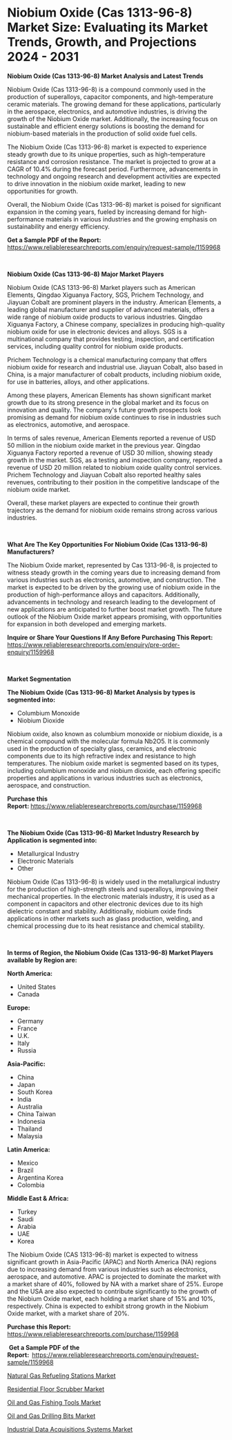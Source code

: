<p><h1>Niobium Oxide (Cas 1313-96-8) Market Size: Evaluating its Market Trends, Growth, and Projections 2024 - 2031</h1></p><p><strong>Niobium Oxide (Cas 1313-96-8) Market Analysis and Latest Trends</strong></p>
<p><p>Niobium Oxide (Cas 1313-96-8) is a compound commonly used in the production of superalloys, capacitor components, and high-temperature ceramic materials. The growing demand for these applications, particularly in the aerospace, electronics, and automotive industries, is driving the growth of the Niobium Oxide market. Additionally, the increasing focus on sustainable and efficient energy solutions is boosting the demand for niobium-based materials in the production of solid oxide fuel cells.</p><p>The Niobium Oxide (Cas 1313-96-8) market is expected to experience steady growth due to its unique properties, such as high-temperature resistance and corrosion resistance. The market is projected to grow at a CAGR of 10.4% during the forecast period. Furthermore, advancements in technology and ongoing research and development activities are expected to drive innovation in the niobium oxide market, leading to new opportunities for growth.</p><p>Overall, the Niobium Oxide (Cas 1313-96-8) market is poised for significant expansion in the coming years, fueled by increasing demand for high-performance materials in various industries and the growing emphasis on sustainability and energy efficiency.</p></p>
<p><strong>Get a Sample PDF of the Report:&nbsp;</strong> <a href="https://www.reliableresearchreports.com/enquiry/request-sample/1159968">https://www.reliableresearchreports.com/enquiry/request-sample/1159968</a></p>
<p>&nbsp;</p>
<p><strong>Niobium Oxide (Cas 1313-96-8) Major Market Players</strong></p>
<p><p>Niobium Oxide (CAS 1313-96-8) Market players such as American Elements, Qingdao Xiguanya Factory, SGS, Prichem Technology, and Jiayuan Cobalt are prominent players in the industry. American Elements, a leading global manufacturer and supplier of advanced materials, offers a wide range of niobium oxide products to various industries. Qingdao Xiguanya Factory, a Chinese company, specializes in producing high-quality niobium oxide for use in electronic devices and alloys. SGS is a multinational company that provides testing, inspection, and certification services, including quality control for niobium oxide products. </p><p>Prichem Technology is a chemical manufacturing company that offers niobium oxide for research and industrial use. Jiayuan Cobalt, also based in China, is a major manufacturer of cobalt products, including niobium oxide, for use in batteries, alloys, and other applications.</p><p>Among these players, American Elements has shown significant market growth due to its strong presence in the global market and its focus on innovation and quality. The company's future growth prospects look promising as demand for niobium oxide continues to rise in industries such as electronics, automotive, and aerospace.</p><p>In terms of sales revenue, American Elements reported a revenue of USD 50 million in the niobium oxide market in the previous year. Qingdao Xiguanya Factory reported a revenue of USD 30 million, showing steady growth in the market. SGS, as a testing and inspection company, reported a revenue of USD 20 million related to niobium oxide quality control services. Prichem Technology and Jiayuan Cobalt also reported healthy sales revenues, contributing to their position in the competitive landscape of the niobium oxide market. </p><p>Overall, these market players are expected to continue their growth trajectory as the demand for niobium oxide remains strong across various industries.</p></p>
<p>&nbsp;</p>
<p><strong>What Are The Key Opportunities For Niobium Oxide (Cas 1313-96-8) Manufacturers?</strong></p>
<p><p>The Niobium Oxide market, represented by Cas 1313-96-8, is projected to witness steady growth in the coming years due to increasing demand from various industries such as electronics, automotive, and construction. The market is expected to be driven by the growing use of niobium oxide in the production of high-performance alloys and capacitors. Additionally, advancements in technology and research leading to the development of new applications are anticipated to further boost market growth. The future outlook of the Niobium Oxide market appears promising, with opportunities for expansion in both developed and emerging markets.</p></p>
<p><strong>Inquire or Share Your Questions If Any Before Purchasing This Report:</strong> <a href="https://www.reliableresearchreports.com/enquiry/pre-order-enquiry/1159968">https://www.reliableresearchreports.com/enquiry/pre-order-enquiry/1159968</a></p>
<p>&nbsp;</p>
<p><strong>Market Segmentation</strong></p>
<p><strong>The Niobium Oxide (Cas 1313-96-8) Market Analysis by types is segmented into:</strong></p>
<p><ul><li>Columbium Monoxide</li><li>Niobium Dioxide</li></ul></p>
<p><p>Niobium oxide, also known as columbium monoxide or niobium dioxide, is a chemical compound with the molecular formula Nb2O5. It is commonly used in the production of specialty glass, ceramics, and electronic components due to its high refractive index and resistance to high temperatures. The niobium oxide market is segmented based on its types, including columbium monoxide and niobium dioxide, each offering specific properties and applications in various industries such as electronics, aerospace, and construction.</p></p>
<p><strong>Purchase this Report:&nbsp;</strong><a href="https://www.reliableresearchreports.com/purchase/1159968">https://www.reliableresearchreports.com/purchase/1159968</a></p>
<p>&nbsp;</p>
<p><strong>The Niobium Oxide (Cas 1313-96-8) Market Industry Research by Application is segmented into:</strong></p>
<p><ul><li>Metallurgical Industry</li><li>Electronic Materials</li><li>Other</li></ul></p>
<p><p>Niobium Oxide (Cas 1313-96-8) is widely used in the metallurgical industry for the production of high-strength steels and superalloys, improving their mechanical properties. In the electronic materials industry, it is used as a component in capacitors and other electronic devices due to its high dielectric constant and stability. Additionally, niobium oxide finds applications in other markets such as glass production, welding, and chemical processing due to its heat resistance and chemical stability.</p></p>
<p>&nbsp;</p>
<p><strong>In terms of Region, the Niobium Oxide (Cas 1313-96-8) Market Players available by Region are:</strong></p>
<p>
    <p> <strong> North America: </strong>
        <ul>
            <li>United States</li>
            <li>Canada</li>
        </ul>
        </p> 
    <p> <strong> Europe: </strong>
        <ul>
            <li>Germany</li>
            <li>France</li>
            <li>U.K.</li>
            <li>Italy</li>
            <li>Russia</li>
        </ul>
        </p> 
    <p> <strong> Asia-Pacific: </strong>
        <ul>
            <li>China</li>
            <li>Japan</li>
            <li>South Korea</li>
            <li>India</li>
            <li>Australia</li>
            <li>China Taiwan</li>
            <li>Indonesia</li>
            <li>Thailand</li>
            <li>Malaysia</li>
        </ul>
        </p> 
    <p> <strong> Latin America: </strong>
        <ul>
            <li>Mexico</li>
            <li>Brazil</li>
            <li>Argentina Korea</li>
            <li>Colombia</li>
        </ul>
        </p> 
    <p> <strong> Middle East & Africa: </strong>
        <ul>
            <li>Turkey</li>
            <li>Saudi</li>
            <li>Arabia</li>
            <li>UAE</li>
            <li>Korea</li>
        </ul>
    </p>
    </p>
<p><p>The Niobium Oxide (CAS 1313-96-8) market is expected to witness significant growth in Asia-Pacific (APAC) and North America (NA) regions due to increasing demand from various industries such as electronics, aerospace, and automotive. APAC is projected to dominate the market with a market share of 40%, followed by NA with a market share of 25%. Europe and the USA are also expected to contribute significantly to the growth of the Niobium Oxide market, each holding a market share of 15% and 10%, respectively. China is expected to exhibit strong growth in the Niobium Oxide market, with a market share of 20%.</p></p>
<p><strong>Purchase this Report: </strong><a href="https://www.reliableresearchreports.com/purchase/1159968">https://www.reliableresearchreports.com/purchase/1159968</a></p>
<p>&nbsp;<strong>Get a Sample PDF of the Report:&nbsp;&nbsp;</strong><a href="https://www.reliableresearchreports.com/enquiry/request-sample/1159968">https://www.reliableresearchreports.com/enquiry/request-sample/1159968</a></p>
<p><strong></strong></p>
<p><p><a href="https://medium.com/@kavonhansen13/natural-gas-refueling-stations-market-insight-market-trends-growth-forecasted-from-2024-to-2031-31bb74ccfcc8">Natural Gas Refueling Stations Market</a></p><p><a href="https://medium.com/@faeernser3445/residential-floor-scrubber-market-insight-market-trends-growth-forecasted-from-2024-to-2031-8b61e6b0ad20">Residential Floor Scrubber Market</a></p><p><a href="https://medium.com/@kavonhansen13/oil-and-gas-fishing-tools-market-research-report-its-history-and-forecast-2024-to-2031-3d485c51c8ec">Oil and Gas Fishing Tools Market</a></p><p><a href="https://medium.com/@kavonhansen13/decoding-oil-and-gas-drilling-bits-market-metrics-market-share-trends-and-growth-patterns-844e43140b9d">Oil and Gas Drilling Bits Market</a></p><p><a href="https://medium.com/@kavonhansen13/industrial-data-acquisitions-systems-market-size-reveals-the-best-marketing-channels-in-global-31a1e30f72c2">Industrial Data Acquisitions Systems Market</a></p></p>